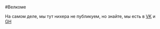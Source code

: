 #Велкоме

На самом деле, мы тут нихера не публикуем, но знайте, мы есть в [VK](vk.com/tidesoft) и [GH](https://github.com/TideSoft-R)
